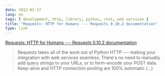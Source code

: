 ```yaml
---
date: 2012-02-17
lang: en
tags: [ development, http, library, python, rest, web services ]
title: "Requests: HTTP for Humans --- Requests 0.10.2 documentation"
type: link
---
```


[Requests: HTTP for Humans --- Requests 0.10.2
documentation](http://docs.python-requests.org/en/latest/index.html)

> Requests takes all of the work out of Python HTTP --- making your
> integration with web services seamless. There's no need to manually
> add query strings to your URLs, or to form-encode your POST data.
> Keep-alive and HTTP connection pooling are 100% automatic (...)

